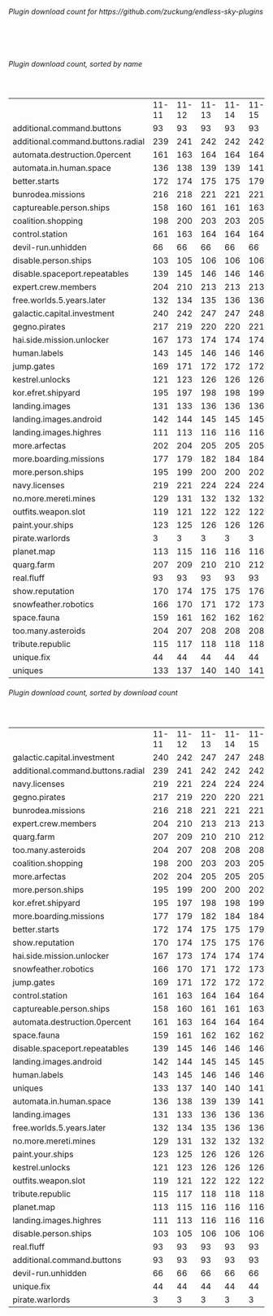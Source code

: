 <h6>Plugin download count for https://github.com/zuckung/endless-sky-plugins</h6><br>
<br>
<h6>Plugin download count, sorted by name</h6><sub><sup><br>
<table>
	<tr>
		<td></td>
		<td>11-11</td>
		<td>11-12</td>
		<td>11-13</td>
		<td>11-14</td>
		<td>11-15</td>
		<td>11-16</td>
		<td>11-17</td>
		<td>today +</td>
	</tr>
	<tr>
		<td>additional.command.buttons</td>
		<td>93</td>
		<td>93</td>
		<td>93</td>
		<td>93</td>
		<td>93</td>
		<td>93</td>
		<td>93</td>
		<td></td>
	</tr>
	<tr>
		<td>additional.command.buttons.radial</td>
		<td>239</td>
		<td>241</td>
		<td>242</td>
		<td>242</td>
		<td>242</td>
		<td>242</td>
		<td>244</td>
		<td>+ 2</td>
	</tr>
	<tr>
		<td>automata.destruction.0percent</td>
		<td>161</td>
		<td>163</td>
		<td>164</td>
		<td>164</td>
		<td>164</td>
		<td>164</td>
		<td>164</td>
		<td></td>
	</tr>
	<tr>
		<td>automata.in.human.space</td>
		<td>136</td>
		<td>138</td>
		<td>139</td>
		<td>139</td>
		<td>141</td>
		<td>141</td>
		<td>143</td>
		<td>+ 2</td>
	</tr>
	<tr>
		<td>better.starts</td>
		<td>172</td>
		<td>174</td>
		<td>175</td>
		<td>175</td>
		<td>179</td>
		<td>179</td>
		<td>183</td>
		<td>+ 4</td>
	</tr>
	<tr>
		<td>bunrodea.missions</td>
		<td>216</td>
		<td>218</td>
		<td>221</td>
		<td>221</td>
		<td>221</td>
		<td>222</td>
		<td>224</td>
		<td>+ 2</td>
	</tr>
	<tr>
		<td>captureable.person.ships</td>
		<td>158</td>
		<td>160</td>
		<td>161</td>
		<td>161</td>
		<td>163</td>
		<td>163</td>
		<td>165</td>
		<td>+ 2</td>
	</tr>
	<tr>
		<td>coalition.shopping</td>
		<td>198</td>
		<td>200</td>
		<td>203</td>
		<td>203</td>
		<td>205</td>
		<td>205</td>
		<td>207</td>
		<td>+ 2</td>
	</tr>
	<tr>
		<td>control.station</td>
		<td>161</td>
		<td>163</td>
		<td>164</td>
		<td>164</td>
		<td>164</td>
		<td>164</td>
		<td>168</td>
		<td>+ 4</td>
	</tr>
	<tr>
		<td>devil-run.unhidden</td>
		<td>66</td>
		<td>66</td>
		<td>66</td>
		<td>66</td>
		<td>66</td>
		<td>66</td>
		<td>66</td>
		<td></td>
	</tr>
	<tr>
		<td>disable.person.ships</td>
		<td>103</td>
		<td>105</td>
		<td>106</td>
		<td>106</td>
		<td>106</td>
		<td>106</td>
		<td>106</td>
		<td></td>
	</tr>
	<tr>
		<td>disable.spaceport.repeatables</td>
		<td>139</td>
		<td>145</td>
		<td>146</td>
		<td>146</td>
		<td>146</td>
		<td>146</td>
		<td>148</td>
		<td>+ 2</td>
	</tr>
	<tr>
		<td>expert.crew.members</td>
		<td>204</td>
		<td>210</td>
		<td>213</td>
		<td>213</td>
		<td>213</td>
		<td>213</td>
		<td>215</td>
		<td>+ 2</td>
	</tr>
	<tr>
		<td>free.worlds.5.years.later</td>
		<td>132</td>
		<td>134</td>
		<td>135</td>
		<td>136</td>
		<td>136</td>
		<td>136</td>
		<td>136</td>
		<td></td>
	</tr>
	<tr>
		<td>galactic.capital.investment</td>
		<td>240</td>
		<td>242</td>
		<td>247</td>
		<td>247</td>
		<td>248</td>
		<td>248</td>
		<td>252</td>
		<td>+ 4</td>
	</tr>
	<tr>
		<td>gegno.pirates</td>
		<td>217</td>
		<td>219</td>
		<td>220</td>
		<td>220</td>
		<td>221</td>
		<td>223</td>
		<td>225</td>
		<td>+ 2</td>
	</tr>
	<tr>
		<td>hai.side.mission.unlocker</td>
		<td>167</td>
		<td>173</td>
		<td>174</td>
		<td>174</td>
		<td>174</td>
		<td>174</td>
		<td>176</td>
		<td>+ 2</td>
	</tr>
	<tr>
		<td>human.labels</td>
		<td>143</td>
		<td>145</td>
		<td>146</td>
		<td>146</td>
		<td>146</td>
		<td>146</td>
		<td>146</td>
		<td></td>
	</tr>
	<tr>
		<td>jump.gates</td>
		<td>169</td>
		<td>171</td>
		<td>172</td>
		<td>172</td>
		<td>172</td>
		<td>172</td>
		<td>172</td>
		<td></td>
	</tr>
	<tr>
		<td>kestrel.unlocks</td>
		<td>121</td>
		<td>123</td>
		<td>126</td>
		<td>126</td>
		<td>126</td>
		<td>126</td>
		<td>126</td>
		<td></td>
	</tr>
	<tr>
		<td>kor.efret.shipyard</td>
		<td>195</td>
		<td>197</td>
		<td>198</td>
		<td>198</td>
		<td>199</td>
		<td>199</td>
		<td>203</td>
		<td>+ 4</td>
	</tr>
	<tr>
		<td>landing.images</td>
		<td>131</td>
		<td>133</td>
		<td>136</td>
		<td>136</td>
		<td>136</td>
		<td>136</td>
		<td>139</td>
		<td>+ 3</td>
	</tr>
	<tr>
		<td>landing.images.android</td>
		<td>142</td>
		<td>144</td>
		<td>145</td>
		<td>145</td>
		<td>145</td>
		<td>145</td>
		<td>147</td>
		<td>+ 2</td>
	</tr>
	<tr>
		<td>landing.images.highres</td>
		<td>111</td>
		<td>113</td>
		<td>116</td>
		<td>116</td>
		<td>116</td>
		<td>116</td>
		<td>116</td>
		<td></td>
	</tr>
	<tr>
		<td>more.arfectas</td>
		<td>202</td>
		<td>204</td>
		<td>205</td>
		<td>205</td>
		<td>205</td>
		<td>205</td>
		<td>205</td>
		<td></td>
	</tr>
	<tr>
		<td>more.boarding.missions</td>
		<td>177</td>
		<td>179</td>
		<td>182</td>
		<td>184</td>
		<td>184</td>
		<td>184</td>
		<td>184</td>
		<td></td>
	</tr>
	<tr>
		<td>more.person.ships</td>
		<td>195</td>
		<td>199</td>
		<td>200</td>
		<td>200</td>
		<td>202</td>
		<td>202</td>
		<td>204</td>
		<td>+ 2</td>
	</tr>
	<tr>
		<td>navy.licenses</td>
		<td>219</td>
		<td>221</td>
		<td>224</td>
		<td>224</td>
		<td>224</td>
		<td>224</td>
		<td>226</td>
		<td>+ 2</td>
	</tr>
	<tr>
		<td>no.more.mereti.mines</td>
		<td>129</td>
		<td>131</td>
		<td>132</td>
		<td>132</td>
		<td>132</td>
		<td>132</td>
		<td>132</td>
		<td></td>
	</tr>
	<tr>
		<td>outfits.weapon.slot</td>
		<td>119</td>
		<td>121</td>
		<td>122</td>
		<td>122</td>
		<td>122</td>
		<td>122</td>
		<td>122</td>
		<td></td>
	</tr>
	<tr>
		<td>paint.your.ships</td>
		<td>123</td>
		<td>125</td>
		<td>126</td>
		<td>126</td>
		<td>126</td>
		<td>126</td>
		<td>126</td>
		<td></td>
	</tr>
	<tr>
		<td>pirate.warlords</td>
		<td>3</td>
		<td>3</td>
		<td>3</td>
		<td>3</td>
		<td>3</td>
		<td>3</td>
		<td>3</td>
		<td></td>
	</tr>
	<tr>
		<td>planet.map</td>
		<td>113</td>
		<td>115</td>
		<td>116</td>
		<td>116</td>
		<td>116</td>
		<td>116</td>
		<td>116</td>
		<td></td>
	</tr>
	<tr>
		<td>quarg.farm</td>
		<td>207</td>
		<td>209</td>
		<td>210</td>
		<td>210</td>
		<td>212</td>
		<td>212</td>
		<td>214</td>
		<td>+ 2</td>
	</tr>
	<tr>
		<td>real.fluff</td>
		<td>93</td>
		<td>93</td>
		<td>93</td>
		<td>93</td>
		<td>93</td>
		<td>93</td>
		<td>93</td>
		<td></td>
	</tr>
	<tr>
		<td>show.reputation</td>
		<td>170</td>
		<td>174</td>
		<td>175</td>
		<td>175</td>
		<td>176</td>
		<td>176</td>
		<td>176</td>
		<td></td>
	</tr>
	<tr>
		<td>snowfeather.robotics</td>
		<td>166</td>
		<td>170</td>
		<td>171</td>
		<td>172</td>
		<td>173</td>
		<td>173</td>
		<td>175</td>
		<td>+ 2</td>
	</tr>
	<tr>
		<td>space.fauna</td>
		<td>159</td>
		<td>161</td>
		<td>162</td>
		<td>162</td>
		<td>162</td>
		<td>162</td>
		<td>162</td>
		<td></td>
	</tr>
	<tr>
		<td>too.many.asteroids</td>
		<td>204</td>
		<td>207</td>
		<td>208</td>
		<td>208</td>
		<td>208</td>
		<td>208</td>
		<td>210</td>
		<td>+ 2</td>
	</tr>
	<tr>
		<td>tribute.republic</td>
		<td>115</td>
		<td>117</td>
		<td>118</td>
		<td>118</td>
		<td>118</td>
		<td>120</td>
		<td>120</td>
		<td></td>
	</tr>
	<tr>
		<td>unique.fix</td>
		<td>44</td>
		<td>44</td>
		<td>44</td>
		<td>44</td>
		<td>44</td>
		<td>44</td>
		<td>44</td>
		<td></td>
	</tr>
	<tr>
		<td>uniques</td>
		<td>133</td>
		<td>137</td>
		<td>140</td>
		<td>140</td>
		<td>141</td>
		<td>141</td>
		<td>143</td>
		<td>+ 2</td>
	</tr>
</table>
</sub></sup>
<h6>Plugin download count, sorted by download count</h6><sub><sup><br>
<table>
	<tr>
		<td></td>
		<td>11-11</td>
		<td>11-12</td>
		<td>11-13</td>
		<td>11-14</td>
		<td>11-15</td>
		<td>11-16</td>
		<td>11-17</td>
		<td>today +</td>
	</tr>
	<tr>
		<td>galactic.capital.investment</td>
		<td>240</td>
		<td>242</td>
		<td>247</td>
		<td>247</td>
		<td>248</td>
		<td>248</td>
		<td>252</td>
		<td>+ 4</td>
	</tr>
	<tr>
		<td>additional.command.buttons.radial</td>
		<td>239</td>
		<td>241</td>
		<td>242</td>
		<td>242</td>
		<td>242</td>
		<td>242</td>
		<td>244</td>
		<td>+ 2</td>
	</tr>
	<tr>
		<td>navy.licenses</td>
		<td>219</td>
		<td>221</td>
		<td>224</td>
		<td>224</td>
		<td>224</td>
		<td>224</td>
		<td>226</td>
		<td>+ 2</td>
	</tr>
	<tr>
		<td>gegno.pirates</td>
		<td>217</td>
		<td>219</td>
		<td>220</td>
		<td>220</td>
		<td>221</td>
		<td>223</td>
		<td>225</td>
		<td>+ 2</td>
	</tr>
	<tr>
		<td>bunrodea.missions</td>
		<td>216</td>
		<td>218</td>
		<td>221</td>
		<td>221</td>
		<td>221</td>
		<td>222</td>
		<td>224</td>
		<td>+ 2</td>
	</tr>
	<tr>
		<td>expert.crew.members</td>
		<td>204</td>
		<td>210</td>
		<td>213</td>
		<td>213</td>
		<td>213</td>
		<td>213</td>
		<td>215</td>
		<td>+ 2</td>
	</tr>
	<tr>
		<td>quarg.farm</td>
		<td>207</td>
		<td>209</td>
		<td>210</td>
		<td>210</td>
		<td>212</td>
		<td>212</td>
		<td>214</td>
		<td>+ 2</td>
	</tr>
	<tr>
		<td>too.many.asteroids</td>
		<td>204</td>
		<td>207</td>
		<td>208</td>
		<td>208</td>
		<td>208</td>
		<td>208</td>
		<td>210</td>
		<td>+ 2</td>
	</tr>
	<tr>
		<td>coalition.shopping</td>
		<td>198</td>
		<td>200</td>
		<td>203</td>
		<td>203</td>
		<td>205</td>
		<td>205</td>
		<td>207</td>
		<td>+ 2</td>
	</tr>
	<tr>
		<td>more.arfectas</td>
		<td>202</td>
		<td>204</td>
		<td>205</td>
		<td>205</td>
		<td>205</td>
		<td>205</td>
		<td>205</td>
		<td></td>
	</tr>
	<tr>
		<td>more.person.ships</td>
		<td>195</td>
		<td>199</td>
		<td>200</td>
		<td>200</td>
		<td>202</td>
		<td>202</td>
		<td>204</td>
		<td>+ 2</td>
	</tr>
	<tr>
		<td>kor.efret.shipyard</td>
		<td>195</td>
		<td>197</td>
		<td>198</td>
		<td>198</td>
		<td>199</td>
		<td>199</td>
		<td>203</td>
		<td>+ 4</td>
	</tr>
	<tr>
		<td>more.boarding.missions</td>
		<td>177</td>
		<td>179</td>
		<td>182</td>
		<td>184</td>
		<td>184</td>
		<td>184</td>
		<td>184</td>
		<td></td>
	</tr>
	<tr>
		<td>better.starts</td>
		<td>172</td>
		<td>174</td>
		<td>175</td>
		<td>175</td>
		<td>179</td>
		<td>179</td>
		<td>183</td>
		<td>+ 4</td>
	</tr>
	<tr>
		<td>show.reputation</td>
		<td>170</td>
		<td>174</td>
		<td>175</td>
		<td>175</td>
		<td>176</td>
		<td>176</td>
		<td>176</td>
		<td></td>
	</tr>
	<tr>
		<td>hai.side.mission.unlocker</td>
		<td>167</td>
		<td>173</td>
		<td>174</td>
		<td>174</td>
		<td>174</td>
		<td>174</td>
		<td>176</td>
		<td>+ 2</td>
	</tr>
	<tr>
		<td>snowfeather.robotics</td>
		<td>166</td>
		<td>170</td>
		<td>171</td>
		<td>172</td>
		<td>173</td>
		<td>173</td>
		<td>175</td>
		<td>+ 2</td>
	</tr>
	<tr>
		<td>jump.gates</td>
		<td>169</td>
		<td>171</td>
		<td>172</td>
		<td>172</td>
		<td>172</td>
		<td>172</td>
		<td>172</td>
		<td></td>
	</tr>
	<tr>
		<td>control.station</td>
		<td>161</td>
		<td>163</td>
		<td>164</td>
		<td>164</td>
		<td>164</td>
		<td>164</td>
		<td>168</td>
		<td>+ 4</td>
	</tr>
	<tr>
		<td>captureable.person.ships</td>
		<td>158</td>
		<td>160</td>
		<td>161</td>
		<td>161</td>
		<td>163</td>
		<td>163</td>
		<td>165</td>
		<td>+ 2</td>
	</tr>
	<tr>
		<td>automata.destruction.0percent</td>
		<td>161</td>
		<td>163</td>
		<td>164</td>
		<td>164</td>
		<td>164</td>
		<td>164</td>
		<td>164</td>
		<td></td>
	</tr>
	<tr>
		<td>space.fauna</td>
		<td>159</td>
		<td>161</td>
		<td>162</td>
		<td>162</td>
		<td>162</td>
		<td>162</td>
		<td>162</td>
		<td></td>
	</tr>
	<tr>
		<td>disable.spaceport.repeatables</td>
		<td>139</td>
		<td>145</td>
		<td>146</td>
		<td>146</td>
		<td>146</td>
		<td>146</td>
		<td>148</td>
		<td>+ 2</td>
	</tr>
	<tr>
		<td>landing.images.android</td>
		<td>142</td>
		<td>144</td>
		<td>145</td>
		<td>145</td>
		<td>145</td>
		<td>145</td>
		<td>147</td>
		<td>+ 2</td>
	</tr>
	<tr>
		<td>human.labels</td>
		<td>143</td>
		<td>145</td>
		<td>146</td>
		<td>146</td>
		<td>146</td>
		<td>146</td>
		<td>146</td>
		<td></td>
	</tr>
	<tr>
		<td>uniques</td>
		<td>133</td>
		<td>137</td>
		<td>140</td>
		<td>140</td>
		<td>141</td>
		<td>141</td>
		<td>143</td>
		<td>+ 2</td>
	</tr>
	<tr>
		<td>automata.in.human.space</td>
		<td>136</td>
		<td>138</td>
		<td>139</td>
		<td>139</td>
		<td>141</td>
		<td>141</td>
		<td>143</td>
		<td>+ 2</td>
	</tr>
	<tr>
		<td>landing.images</td>
		<td>131</td>
		<td>133</td>
		<td>136</td>
		<td>136</td>
		<td>136</td>
		<td>136</td>
		<td>139</td>
		<td>+ 3</td>
	</tr>
	<tr>
		<td>free.worlds.5.years.later</td>
		<td>132</td>
		<td>134</td>
		<td>135</td>
		<td>136</td>
		<td>136</td>
		<td>136</td>
		<td>136</td>
		<td></td>
	</tr>
	<tr>
		<td>no.more.mereti.mines</td>
		<td>129</td>
		<td>131</td>
		<td>132</td>
		<td>132</td>
		<td>132</td>
		<td>132</td>
		<td>132</td>
		<td></td>
	</tr>
	<tr>
		<td>paint.your.ships</td>
		<td>123</td>
		<td>125</td>
		<td>126</td>
		<td>126</td>
		<td>126</td>
		<td>126</td>
		<td>126</td>
		<td></td>
	</tr>
	<tr>
		<td>kestrel.unlocks</td>
		<td>121</td>
		<td>123</td>
		<td>126</td>
		<td>126</td>
		<td>126</td>
		<td>126</td>
		<td>126</td>
		<td></td>
	</tr>
	<tr>
		<td>outfits.weapon.slot</td>
		<td>119</td>
		<td>121</td>
		<td>122</td>
		<td>122</td>
		<td>122</td>
		<td>122</td>
		<td>122</td>
		<td></td>
	</tr>
	<tr>
		<td>tribute.republic</td>
		<td>115</td>
		<td>117</td>
		<td>118</td>
		<td>118</td>
		<td>118</td>
		<td>120</td>
		<td>120</td>
		<td></td>
	</tr>
	<tr>
		<td>planet.map</td>
		<td>113</td>
		<td>115</td>
		<td>116</td>
		<td>116</td>
		<td>116</td>
		<td>116</td>
		<td>116</td>
		<td></td>
	</tr>
	<tr>
		<td>landing.images.highres</td>
		<td>111</td>
		<td>113</td>
		<td>116</td>
		<td>116</td>
		<td>116</td>
		<td>116</td>
		<td>116</td>
		<td></td>
	</tr>
	<tr>
		<td>disable.person.ships</td>
		<td>103</td>
		<td>105</td>
		<td>106</td>
		<td>106</td>
		<td>106</td>
		<td>106</td>
		<td>106</td>
		<td></td>
	</tr>
	<tr>
		<td>real.fluff</td>
		<td>93</td>
		<td>93</td>
		<td>93</td>
		<td>93</td>
		<td>93</td>
		<td>93</td>
		<td>93</td>
		<td></td>
	</tr>
	<tr>
		<td>additional.command.buttons</td>
		<td>93</td>
		<td>93</td>
		<td>93</td>
		<td>93</td>
		<td>93</td>
		<td>93</td>
		<td>93</td>
		<td></td>
	</tr>
	<tr>
		<td>devil-run.unhidden</td>
		<td>66</td>
		<td>66</td>
		<td>66</td>
		<td>66</td>
		<td>66</td>
		<td>66</td>
		<td>66</td>
		<td></td>
	</tr>
	<tr>
		<td>unique.fix</td>
		<td>44</td>
		<td>44</td>
		<td>44</td>
		<td>44</td>
		<td>44</td>
		<td>44</td>
		<td>44</td>
		<td></td>
	</tr>
	<tr>
		<td>pirate.warlords</td>
		<td>3</td>
		<td>3</td>
		<td>3</td>
		<td>3</td>
		<td>3</td>
		<td>3</td>
		<td>3</td>
		<td></td>
	</tr>
</table>
</sub></sup>
